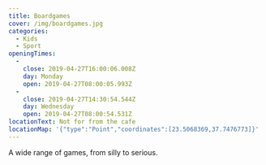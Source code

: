 ```yaml
---
title: Boardgames
cover: /img/boardgames.jpg
categories:
  - Kids
  - Sport
openingTimes:
  - 
    close: 2019-04-27T16:00:06.008Z
    day: Monday
    open: 2019-04-27T08:00:05.993Z
  - 
    close: 2019-04-27T14:30:54.544Z
    day: Wednesday
    open: 2019-04-27T08:00:54.531Z
locationText: Not for from the cafe
locationMap: '{"type":"Point","coordinates":[23.5068369,37.7476773]}'
---
```


A wide range of games, from silly to serious.
